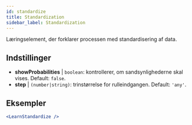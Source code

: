 ```yaml
---
id: standardize
title: Standardization
sidebar_label: Standardization
---
```


Læringselement, der forklarer processen med standardisering af data.

## Indstillinger

* __showProbabilities__ | `boolean`: kontrollerer, om sandsynlighederne skal vises. Default: `false`.
* __step__ | `(number|string)`: trinstørrelse for rulleindgangen. Default: `'any'`.


## Eksempler

```jsx live
<LearnStandardize />
```

